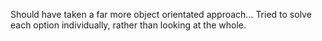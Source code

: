 Should have taken a far more object orientated approach...
Tried to solve each option individually, rather than looking at the whole. 

